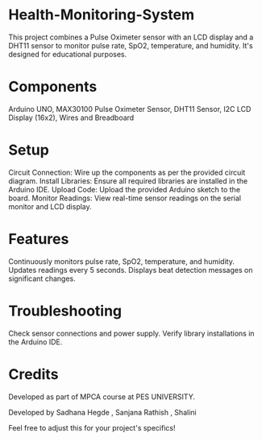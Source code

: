 # Health-Monitoring-System
This project combines a Pulse Oximeter sensor with an LCD display and a DHT11 sensor to monitor pulse rate, SpO2, temperature, and humidity. It's designed for educational purposes.

# Components
Arduino UNO,
MAX30100 Pulse Oximeter Sensor,
DHT11 Sensor,
I2C LCD Display (16x2),
Wires and Breadboard
# Setup
Circuit Connection: Wire up the components as per the provided circuit diagram.
Install Libraries: Ensure all required libraries are installed in the Arduino IDE.
Upload Code: Upload the provided Arduino sketch to the board.
Monitor Readings: View real-time sensor readings on the serial monitor and LCD display.
# Features
Continuously monitors pulse rate, SpO2, temperature, and humidity.
Updates readings every 5 seconds.
Displays beat detection messages on significant changes.
# Troubleshooting
Check sensor connections and power supply.
Verify library installations in the Arduino IDE.
# Credits
Developed as part of MPCA course at PES UNIVERSITY.

Developed by Sadhana Hegde , Sanjana Rathish , Shalini

Feel free to adjust this for your project's specifics!

